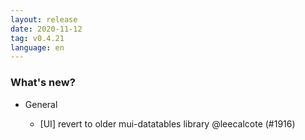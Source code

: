 ```yaml
---
layout: release
date: 2020-11-12
tag: v0.4.21
language: en
---
```


### What's new?

- General

  - [UI] revert to older mui-datatables library @leecalcote (#1916)

